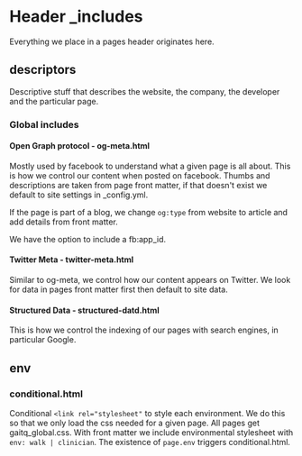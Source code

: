 # Header _includes

Everything we place in a pages header originates here.

## descriptors

Descriptive stuff that describes the website, the company, the developer and the particular page.

### Global includes

#### Open Graph protocol - og-meta.html

Mostly used by facebook to understand what a given page is all about. This is how we control our content when posted on facebook. Thumbs and descriptions are taken from page front matter, if that doesn't exist we default to site settings in _config.yml.

If the page is part of a blog, we change `og:type` from website to article and add details from front matter.

We have the option to include a fb:app_id.

#### Twitter Meta - twitter-meta.html

Similar to og-meta, we control how our content appears on Twitter. We look for data in pages front matter first then default to site data.

#### Structured Data - structured-datd.html

This is how we control the indexing of our pages with search engines, in particular Google.

## env

### conditional.html

Conditional `<link rel="stylesheet"` to style each environment. We do this so that we only load the css needed for a given page. All pages get gaitq_global.css. With front matter we include environmental stylesheet with `env: walk | clinician`. The existence of `page.env` triggers conditional.html. 
